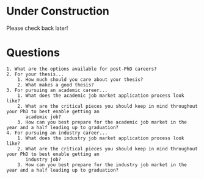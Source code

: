 # Under Construction
Please check back later!

# Questions
    1. What are the options available for post-PhD careers?
    2. For your thesis...
        1. How much should you care about your thesis?
        2. What makes a good thesis?
    3. For pursuing an academic career...
        1. What does the academic job market application process look like?
        2. What are the critical pieces you should keep in mind throughout your PhD to best enable getting an
           academic job?
        3. How can you best prepare for the academic job market in the year and a half leading up to graduation?
    4. For pursuing an industry career...
        1. What does the industry job market application process look like?
        2. What are the critical pieces you should keep in mind throughout your PhD to best enable getting an
           industry job?
        3. How can you best prepare for the industry job market in the year and a half leading up to graduation?
